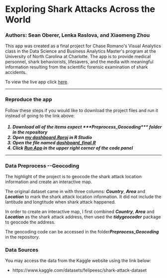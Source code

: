 # Exploring Shark Attacks Across the World

### Authors: Sean Oberer, Lenka Raslova, and Xiaomeng Zhou

This app was created as a final project for Chase Romano's Visual Analytics class in the Data Science and Business Analytics Master's program at the University of North Carolina at Charlotte. The app is to provide medical personnel, shark behaviorists, lifesavers, and the media with meaningful information resulting from the scientific forensic examination of shark accidents.

To view the live app click [here](https://xiaomengdsba.shinyapps.io/Shark_attack_analysis/).

<hr>

### Reproduce the app
 Follow these steps if you would like to download the project files and run it instead of going to the link above: <h5>
<ol>
  <li>Download all of the items expect ***Preprocess_Geocoding*** folder in the repository</li>
  <li>Open <ins>my dashboard.Rproj</ins> in R Studio</li>
  <li>Open the file named <ins>dashboard_final.R</ins></li>
  <li>Click <ins>Run App</ins> in the upper right corner of the code panel</li>
</ol>
  
<hr>

### Data Preprocess --Geocoding

The highlight of the project is to geocode the shark attack location information and
create an interactive map. 

The original dataset came in with three columns: ***Country***, ***Area*** and ***Location*** to mark the shark attack location information. It did not include the lantitude and longtitude when shark attack happened.

In order to create an interactive map, I first combined  ***Country***, ***Area*** and ***Location*** as the shark attack address, then used the ***tidygeocoder*** package to geocode
the address.  

The geocoding code can be accessed in the folder***Preprocess_Geocoding*** in the repository.


### Data Sources

You may access the data from the Kaggle website using the link below:
<ul>
  <li>https://www.kaggle.com/datasets/felipeesc/shark-attack-dataset</li>
 </ul>
 